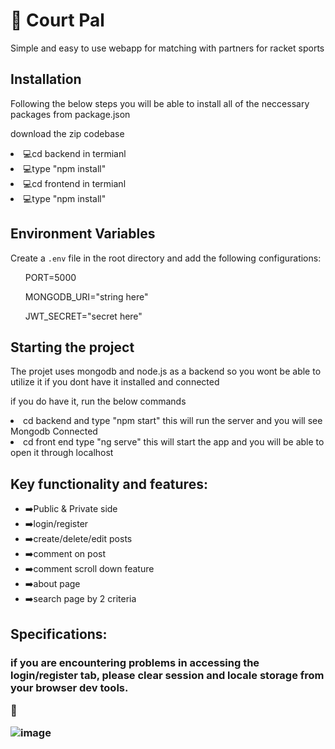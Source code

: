 <h1>🎾 Court Pal </h1> 
<p> Simple and easy to use webapp for matching with partners for racket sports</p>

<h2>Installation</h2>
<p>Following the below steps you will be able to install all of the neccessary packages from package.json</p>
<p>download the zip codebase</p>
<li>💻cd backend in termianl</li>
<li>💻type "npm install"</li>
<li>💻cd frontend in termianl</li>
<li>💻type "npm install"</li>

## Environment Variables

Create a `.env` file in the root directory and add the following configurations:

<ul>PORT=5000</ul>
<ul>MONGODB_URI="string here"</ul>
<ul>JWT_SECRET="secret here"</ul>


<h2>Starting the project</h2>
<p>The projet uses mongodb and node.js as a backend so you wont be able to utilize it if you dont have it installed and connected</p>
<p>if you do have it, run the below commands</p>

<li>cd backend and type "npm start" this will run the server and you will see Mongodb Connected</li>
<li>cd front end type "ng serve" this will start the app and you will be able to open it through localhost</li>

<h2>Key functionality and features:</h2>
<ul>
  <li>➡️Public & Private side</li>
  <li>➡️login/register</li>
  <li>➡️create/delete/edit posts</li>
  <li>➡️comment on post</li>
  <li>➡️comment scroll down feature</li>
  <li>➡️about page</li>
  <li>➡️search page by 2 criteria</li>
  
</ul>


<h2>Specifications:</h2>
<h3>if you are encountering problems in accessing the login/register tab, please clear session and locale storage from your browser dev tools.</h3p>

🎾

![image](https://github.com/user-attachments/assets/322bcaa9-8afd-445c-9429-3e1136fa0af2)


